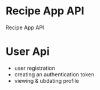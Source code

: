 # Recipe App API

Recipe App API

# User Api
- user registration
- creating an authentication token
- viewing & ubdating profile
